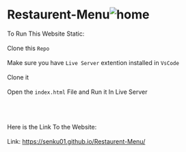 # Restaurent-Menu![home](https://user-images.githubusercontent.com/60399486/149623574-7b90810c-fd80-4332-9c17-9950d915cd53.png)
To Run This Website Static:<br></br>
Clone this `Repo`<br></br>
Make sure you have `Live Server` extention installed in `VsCode`<br></br>
Clone it <br></br>
Open the `index.html` File and Run it In Live Server<br></br>
<br></br>

Here is the Link To the Website:<br></br>
Link: https://senku01.github.io/Restaurent-Menu/
